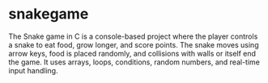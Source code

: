 # snakegame
The Snake game in C is a console-based project where the player controls a snake to eat food, grow longer, and score points. The snake moves using arrow keys, food is placed randomly, and collisions with walls or itself end the game. It uses arrays, loops, conditions, random numbers, and real-time input handling.
